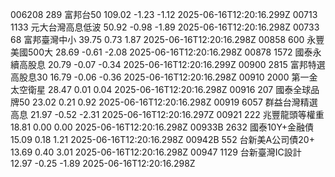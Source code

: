 006208	289	富邦台50	109.02	-1.23	-1.12	2025-06-16T12:20:16.299Z
00713	1133	元大台灣高息低波	50.92	-0.98	-1.89	2025-06-16T12:20:16.298Z
00733	68	富邦臺灣中小	39.75	0.73	1.87	2025-06-16T12:20:16.298Z
00858	600	永豐美國500大	28.69	-0.61	-2.08	2025-06-16T12:20:16.298Z
00878	1572	國泰永續高股息	20.79	-0.07	-0.34	2025-06-16T12:20:16.299Z
00900	2815	富邦特選高股息30	16.79	-0.06	-0.36	2025-06-16T12:20:16.298Z
00910	2000	第一金太空衛星	28.47	0.01	0.04	2025-06-16T12:20:16.298Z
00916	207	國泰全球品牌50	23.02	0.21	0.92	2025-06-16T12:20:16.298Z
00919	6057	群益台灣精選高息	21.97	-0.52	-2.31	2025-06-16T12:20:16.297Z
00921	222	兆豐龍頭等權重	18.81	0.00	0.00	2025-06-16T12:20:16.298Z
00933B	2632	國泰10Y+金融債	15.09	0.18	1.21	2025-06-16T12:20:16.298Z
00942B	552	台新美A公司債20+	13.69	0.40	3.01	2025-06-16T12:20:16.298Z
00947	1129	台新臺灣IC設計	12.97	-0.25	-1.89	2025-06-16T12:20:16.298Z